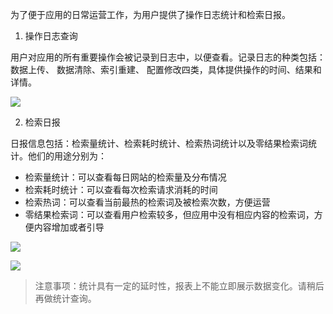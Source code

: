  为了便于应用的日常运营工作，为用户提供了操作日志统计和检索日报。
1. 操作日志查询

用户对应用的所有重要操作会被记录到日志中，以便查看。记录日志的种类包括：数据上传、 数据清除、索引重建、 配置修改四类，具体提供操作的时间、结果和详情。

![](http://imgcache.tce.fsphere.cn/static/mccdn.qcloud.com/img5698f32988b4f.png)

2. 检索日报

日报信息包括：检索量统计、检索耗时统计、检索热词统计以及零结果检索词统计。他们的用途分别为：

- 检索量统计：可以查看每日网站的检索量及分布情况
- 检索耗时统计：可以查看每次检索请求消耗的时间
- 检索热词：可以查看当前最热的检索词及被检索次数，方便运营
- 零结果检索词：可以查看用户检索较多，但应用中没有相应内容的检索词，方便内容增加或者引导

![](http://imgcache.tce.fsphere.cn/static/mccdn.qcloud.com/img5698f359c3be1.png)

![](http://imgcache.tce.fsphere.cn/static/qzonestyle.gtimg.cn/qzone/vas/opensns/res/img/yunsousuobangzhuwendang-42.png)

>注意事项：统计具有一定的延时性，报表上不能立即展示数据变化。请稍后再做统计查询。